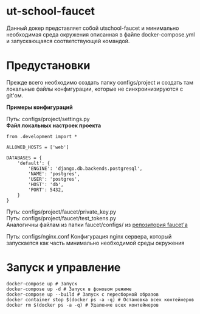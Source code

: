 # ut-school-faucet

Данный докер представляет собой utschool-faucet и минимально необходимая среда окружения описанная в файле docker-compose.yml и запускающаяся соответствующей командой.

# Предустановки
Прежде всего необходимо создать папку configs/project и создать там локальные файлы конфигурации, которые не синхроинизируются с git'ом.

**Примеры конфигураций**

Путь: configs/project/settings.py</br>
**Файл локальных настроек проекта**
```
from .development import * 

ALLOWED_HOSTS = ['web']

DATABASES = {  
    'default': {
        'ENGINE': 'django.db.backends.postgresql',
        'NAME': 'postgres',
        'USER': 'postgres',
        'HOST': 'db',
        'PORT': 5432,
    }
} 
```

Путь: configs/project/faucet/private_key.py</br>
Путь: configs/project/faucet/test_tokens.py</br>
Аналогичны файлам из папки faucet/configs/ из [репозитория faucet'а](https://github.com/u-transnet/utschool-faucet)

Путь: configs/nginx.conf
Конфигурация nginx сервера, который запускается как часть минимально необходимой среды окружения 

# Запуск и управление
```
docker-compose up # Запуск
docker-compose up -d # Запуск в фоновом режиме
docker-compose up --build # Запуск с пересборкой образов
docker container stop $(docker ps -a -q) # Остановка всех контейнеров
docker rm $(docker ps -a -q) # Удаление всех контейнеров
```

